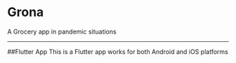 # Grona
A Grocery app in pandemic situations

-----------------------------------------------------------

##Flutter App
This is a Flutter app works for both Android and iOS platforms
